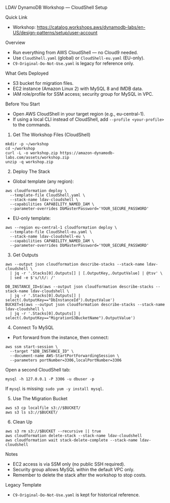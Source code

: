LDAV DynamoDB Workshop — CloudShell Setup

Quick Link
- Workshop: https://catalog.workshops.aws/dynamodb-labs/en-US/design-patterns/setup/user-account

Overview
- Run everything from AWS CloudShell — no Cloud9 needed.
- Use `CloudShell.yaml` (global) or `CloudShell-eu.yaml` (EU-only).
- `C9-Original-Do-Not-Use.yaml` is legacy for reference only.

What Gets Deployed
- S3 bucket for migration files.
- EC2 instance (Amazon Linux 2) with MySQL 8 and IMDB data.
- IAM role/profile for SSM access; security group for MySQL in VPC.

Before You Start
- Open AWS CloudShell in your target region (e.g., eu-central-1).
- If using a local CLI instead of CloudShell, add `--profile <your-profile>` to the commands.

1) Get The Workshop Files (CloudShell)
```
mkdir -p ~/workshop
cd ~/workshop
curl -L -o workshop.zip https://amazon-dynamodb-labs.com/assets/workshop.zip
unzip -q workshop.zip
```

2) Deploy The Stack
- Global template (any region):
```
aws cloudformation deploy \
  --template-file CloudShell.yaml \
  --stack-name ldav-cloudshell \
  --capabilities CAPABILITY_NAMED_IAM \
  --parameter-overrides DbMasterPassword='YOUR_SECURE_PASSWORD'
```
- EU-only template:
```
aws --region eu-central-1 cloudformation deploy \
  --template-file CloudShell-eu.yaml \
  --stack-name ldav-cloudshell-eu \
  --capabilities CAPABILITY_NAMED_IAM \
  --parameter-overrides DbMasterPassword='YOUR_SECURE_PASSWORD'
```

3) Get Outputs
```
aws --output json cloudformation describe-stacks --stack-name ldav-cloudshell \
  | jq -r '.Stacks[0].Outputs[] | [.OutputKey,.OutputValue] | @tsv' \
  | sed -e $'s/\t/: /'

DB_INSTANCE_ID=$(aws --output json cloudformation describe-stacks --stack-name ldav-cloudshell \
  | jq -r '.Stacks[0].Outputs[] | select(.OutputKey=="DbInstanceId").OutputValue')
BUCKET=$(aws --output json cloudformation describe-stacks --stack-name ldav-cloudshell \
  | jq -r '.Stacks[0].Outputs[] | select(.OutputKey=="MigrationS3BucketName").OutputValue')
```

4) Connect To MySQL
- Port forward from the instance, then connect:
```
aws ssm start-session \
  --target "$DB_INSTANCE_ID" \
  --document-name AWS-StartPortForwardingSession \
  --parameters portNumber=3306,localPortNumber=3306
```
Open a second CloudShell tab:
```
mysql -h 127.0.0.1 -P 3306 -u dbuser -p
```
If `mysql` is missing: `sudo yum -y install mysql`.

5) Use The Migration Bucket
```
aws s3 cp localfile s3://$BUCKET/
aws s3 ls s3://$BUCKET/
```

6) Clean Up
```
aws s3 rm s3://$BUCKET --recursive || true
aws cloudformation delete-stack --stack-name ldav-cloudshell
aws cloudformation wait stack-delete-complete --stack-name ldav-cloudshell
```

Notes
- EC2 access is via SSM only (no public SSH required).
- Security group allows MySQL within the default VPC only.
- Remember to delete the stack after the workshop to stop costs.

Legacy Template
- `C9-Original-Do-Not-Use.yaml` is kept for historical reference.
